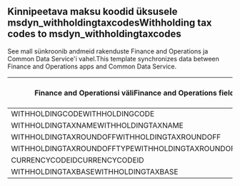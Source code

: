 ## <a name="withholding-tax-codes-to-msdyn_withholdingtaxcodes"></a><span data-ttu-id="512be-101">Kinnipeetava maksu koodid üksusele msdyn_withholdingtaxcodes</span><span class="sxs-lookup"><span data-stu-id="512be-101">Withholding tax codes to msdyn_withholdingtaxcodes</span></span>

<span data-ttu-id="512be-102">See mall sünkroonib andmeid rakenduste Finance and Operations ja Common Data Service'i vahel.</span><span class="sxs-lookup"><span data-stu-id="512be-102">This template synchronizes data between Finance and Operations apps and Common Data Service.</span></span>

<span data-ttu-id="512be-103">Finance and Operationsi väli</span><span class="sxs-lookup"><span data-stu-id="512be-103">Finance and Operations field</span></span> | <span data-ttu-id="512be-104">Kaardi tüüp</span><span class="sxs-lookup"><span data-stu-id="512be-104">Map type</span></span> | <span data-ttu-id="512be-105">Muu Dynamics 365 väli</span><span class="sxs-lookup"><span data-stu-id="512be-105">Other Dynamics 365 field</span></span> | <span data-ttu-id="512be-106">Vaikeväärtus</span><span class="sxs-lookup"><span data-stu-id="512be-106">Default value</span></span>
---|---|---|---
<span data-ttu-id="512be-107">WITHHOLDINGCODE</span><span class="sxs-lookup"><span data-stu-id="512be-107">WITHHOLDINGCODE</span></span> | = | <span data-ttu-id="512be-108">msdyn_name</span><span class="sxs-lookup"><span data-stu-id="512be-108">msdyn_name</span></span> | 
<span data-ttu-id="512be-109">WITHHOLDINGTAXNAME</span><span class="sxs-lookup"><span data-stu-id="512be-109">WITHHOLDINGTAXNAME</span></span> | = | <span data-ttu-id="512be-110">msdyn_description</span><span class="sxs-lookup"><span data-stu-id="512be-110">msdyn_description</span></span> | 
<span data-ttu-id="512be-111">WITHHOLDINGTAXROUNDOFF</span><span class="sxs-lookup"><span data-stu-id="512be-111">WITHHOLDINGTAXROUNDOFF</span></span> | = | <span data-ttu-id="512be-112">msdyn_roundoff</span><span class="sxs-lookup"><span data-stu-id="512be-112">msdyn_roundoff</span></span> | 
<span data-ttu-id="512be-113">WITHHOLDINGTAXROUNDOFFTYPE</span><span class="sxs-lookup"><span data-stu-id="512be-113">WITHHOLDINGTAXROUNDOFFTYPE</span></span> | >< | <span data-ttu-id="512be-114">msdyn_roundofftype</span><span class="sxs-lookup"><span data-stu-id="512be-114">msdyn_roundofftype</span></span> | 
<span data-ttu-id="512be-115">CURRENCYCODEID</span><span class="sxs-lookup"><span data-stu-id="512be-115">CURRENCYCODEID</span></span> | = | <span data-ttu-id="512be-116">msdyn_currency.isocurrencycode</span><span class="sxs-lookup"><span data-stu-id="512be-116">msdyn_currency.isocurrencycode</span></span> | 
<span data-ttu-id="512be-117">WITHHOLDINGTAXBASE</span><span class="sxs-lookup"><span data-stu-id="512be-117">WITHHOLDINGTAXBASE</span></span> | >< | <span data-ttu-id="512be-118">msdyn_taxableamountorigin</span><span class="sxs-lookup"><span data-stu-id="512be-118">msdyn_taxableamountorigin</span></span> | 
